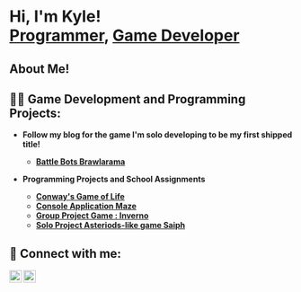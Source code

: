 <h1>Hi, I'm Kyle! <br/><a href="https://github.com/joshmadakor1">Programmer</a>, <a href="https://www.linkedin.com/in/joshmadakor/">Game Developer</a></h1>

<h2> About Me!</h2>


<h2>👨‍💻 Game Development and Programming Projects:</h2>

- <b>Follow my blog for the game I'm solo developing to be my first shipped title!<b>
  - [Battle Bots Brawlarama](https://battlebotsbrawlarama.wordpress.com/)


- <b>Programming Projects and School Assignments</b>
  - [Conway's Game of Life](https://github.com/KyleWebb96/GameofLife)
  - [Console Application Maze](https://github.com/KyleWebb96/ConsoleApplicationMaze)
  - [Group Project Game : Inverno](https://github.com/KyleWebb96/IronTigersFPSGame)
  - [Solo Project Asteriods-like game Saiph](https://github.com/FullSailGameStudies/saiph-august2022-KyleWebb96)


<h2> 🤳 Connect with me:</h2>

[<img align="left" alt="KyleWebb | LinkedIn" width="22px" src="https://cdn.jsdelivr.net/npm/simple-icons@v3/icons/linkedin.svg" />][linkedin]
[<img align="left" alt="KyleWebb | Instagram" width="22px" src="https://cdn.jsdelivr.net/npm/simple-icons@v3/icons/instagram.svg" />][instagram]

[instagram]: https://www.instagram.com/k.webb.az/
[linkedin]: https://www.linkedin.com/in/kyle-webb-847018221/
